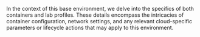 In the context of this base environment, we delve into the specifics of both containers and lab profiles. These details encompass the intricacies of container configuration, network settings, and any relevant cloud-specific parameters or lifecycle actions that may apply to this environment.